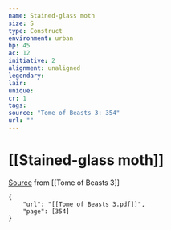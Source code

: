 ```yaml
---
name: Stained-glass moth
size: S
type: Construct
environment: urban
hp: 45
ac: 12
initiative: 2
alignment: unaligned
legendary: 
lair: 
unique: 
cr: 1
tags: 
source: "Tome of Beasts 3: 354"
url: ""
---
```

# [[Stained-glass moth]]

[Source](zotero://open-pdf/library/items/BLGR9HVR?page=354) from [[Tome of Beasts 3]]

```pdf
{
	"url": "[[Tome of Beasts 3.pdf]]",
	"page": [354]
}
```

